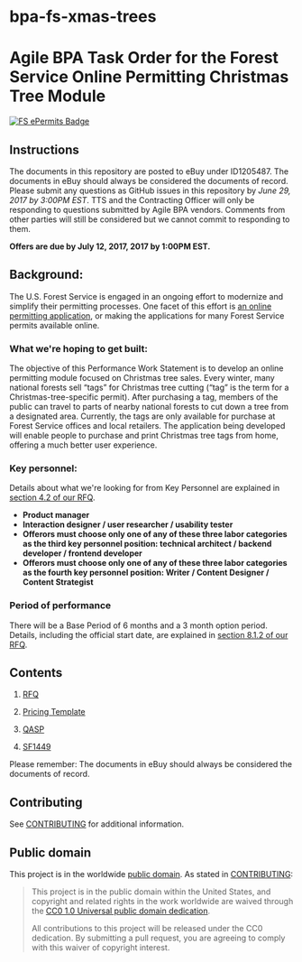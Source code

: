 # bpa-fs-xmas-trees

# Agile BPA Task Order for the Forest Service Online Permitting Christmas Tree Module

[![FS ePermits Badge](https://img.shields.io/badge/-ePermit-006227.svg?colorA=FFC526&logo=data%3Aimage%2Fpng%3Bbase64%2CiVBORw0KGgoAAAANSUhEUgAAAA4AAAAOCAMAAAAolt3jAAACFlBMVEUAAAD%2F%2FyXsvSW8qiXLsCXjuSXyvyX7wiX2wSXqvCXUsyXBrCXvviX%2F%2FyX8yCWUmyVliSV%2FkyV7kSWIlyV0jiWZnSX9yCXNsSXRsiXWtCVWgyVYhCXZtiX%2FyCV8kiV%2BkiX%2FyiX%2FzCWIliWElSX%2FzSX2wiVniSV3kCX2wiXUtCU5eCVujCXWtCW%2FqyXDrSWtpCWwpSWmoiWypiXeuCWJlyWPmSXiuiX%2F1CXsvSXFriW4qSWrpCWElCVdhiWSmiW3qCXCrSXQsiXyvyX%2F1CX%2F%2FyP%2F5yX%2F0iX%2FxCXrvCX%2FxiX%2F0iX%2F5yUcbCU6eCVAeiUfbiVEfCVEfCVZhCVEfCUzdSUtcyVAeyVNfyVZhCVGfSVEfCUqciUSaSUIZCUYayWPmSUUaiUCYiUVaiU1diVjiCUjcCVNfyVFfCXnuyU%2FeiUqciVliSVPgCWQmSUlcCVQgSV7kSX%2FxiWHliVPgCWPmSUtcyWLlyUibyVXgyWzpyX%2FxyXJryUXayVahCWIliWOmCU4eCV2jyXBrCXcuCXMsSVbhSUYaiV1jyU4eCVOgCVujCU6eCUudCWAkyUlcCVEfCVehiVYhCU%2FeiVvjSUSaSUAYiUAYiU1diWAlCUxdSUAYSUBYiUTaSVvjSVqiyVGfSUcbCUQaCUPaCUNZyULZiURaSUYayU6eCVehiVehiV1jyVmiSVOgCVRgSVSgSV2jyVxjSVvjSVMulUvAAAATHRSTlMAAGrao3NYUFdvndVtADfb%2Ffn2%2BP3cOMHAl%2F39lT7v7jsx6eozTPT2UoT%2B%2F4%2FGz%2FL46ut68%2FJ4B1Kau9Pu%2F%2BzQt5NMBgAKGUikQxYIJokgEwAAAFtJREFUCNdjZGBEBiwMvIy2jIcZGRkZrRiPMTIyiFsiJPcxMkgyOsJ4OxhZGFgYOeE6SeMyMuhGI0yew8LAxI3gMqFxGRmMGUthvBZGRgZzFEczMDC4QJlbGRgA3KAIv74V5FUAAAAASUVORK5CYII%3D)](README.md)

## Instructions

The documents in this repository are posted to eBuy under ID1205487. The documents in eBuy should always be considered the documents of record. Please submit any questions as GitHub issues in this repository by *June 29, 2017 by 3:00PM EST*. TTS and the Contracting Officer will only be responding to questions submitted by Agile BPA vendors. Comments from other parties will still be considered but we cannot commit to responding to them.

**Offers are due by July 12, 2017, 2017 by 1:00PM EST.**


## Background:
The U.S. Forest Service is engaged in an ongoing effort to modernize and simplify their permitting processes. One facet of this effort is [an online permitting application](https://github.com/18F/fs-online-permitting), or making the applications for many Forest Service permits available online.

### What we're hoping to get built:

The objective of this Performance Work Statement is to develop an online permitting module focused on Christmas tree sales. Every winter, many national forests sell “tags” for Christmas tree cutting (“tag” is the term for a Christmas-tree-specific permit). After purchasing a tag, members of the public can travel to parts of nearby national forests to cut down a tree from a designated area. Currently, the tags are only available for purchase at Forest Service offices and local retailers. The application being developed will enable people to purchase and print Christmas tree tags from home, offering a much better user experience.

### Key personnel:
 
Details about what we're looking for from Key Personnel are explained in [section 4.2 of our RFQ](solicitation_documents/RFQ.md#42-key-personnel).
 
-   **Product manager**
-   **Interaction designer / user researcher / usability tester**
-   **Offerors must choose only one of any of these three labor categories as the third key personnel position: technical architect / backend developer / frontend developer**
-   **Offerors must choose only one of any of these three labor categories as the fourth key personnel position: Writer / Content Designer / Content Strategist**


### Period of performance

There will be a Base Period of 6 months and a 3 month option period. Details, including the official start date, are explained in [section 8.1.2 of our RFQ](solicitation_documents/RFQ.md#812-period-place-and-hours-of-performance).

## Contents

1. [RFQ](https://github.com/18F/bpa-fs-xmas-trees/blob/master/docs/RFQ.md)

2. [Pricing Template](https://github.com/18F/bpa-fs-xmas-trees/blob/master/docs/Pricing%20Template%20-%20FS%203.xlsx)

3. [QASP](https://github.com/18F/bpa-fs-xmas-trees/blob/master/docs/QASP.md)

4. [SF1449](https://github.com/18F/bpa-fs-xmas-trees/blob/master/docs/SF1449-12a2.pdf)

Please remember: The documents in eBuy should always be considered the documents of record.

## Contributing

See [CONTRIBUTING](CONTRIBUTING.md) for additional information.


## Public domain

This project is in the worldwide [public domain](LICENSE.md). As stated in [CONTRIBUTING](CONTRIBUTING.md):

> This project is in the public domain within the United States, and copyright and related rights in the work worldwide are waived through the [CC0 1.0 Universal public domain dedication](https://creativecommons.org/publicdomain/zero/1.0/).
>
> All contributions to this project will be released under the CC0 dedication. By submitting a pull request, you are agreeing to comply with this waiver of copyright interest.
 
